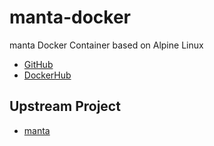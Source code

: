 # manta-docker

manta Docker Container based on Alpine Linux

* [GitHub](https://github.com/informationsea/manta-docker)
* [DockerHub](https://hub.docker.com/r/informationsea/manta)

## Upstream Project

* [manta](https://github.com/Illumina/manta)
